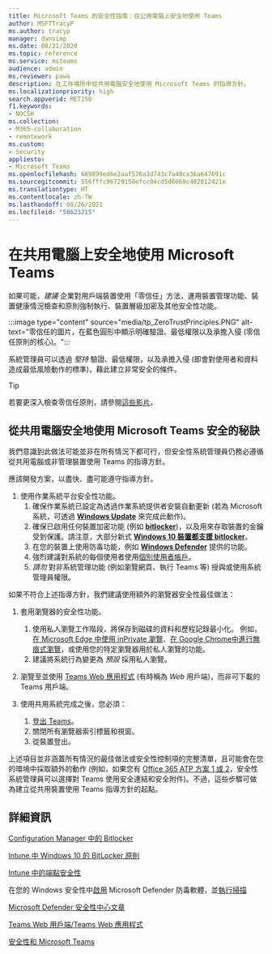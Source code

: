 ```yaml
---
title: Microsoft Teams 的安全性指南：在公用電腦上安全地使用 Teams
author: MSFTTracyP
ms.author: tracyp
manager: dansimp
ms.date: 08/21/2020
ms.topic: reference
ms.service: msteams
audience: admin
ms.reviewer: pawa
description: 在工作場所中從共用電腦安全地使用 Microsoft Teams 的指導方針。
ms.localizationpriority: high
search.appverid: MET150
f1.keywords:
- NOCSH
ms.collection:
- M365-collaboration
- remotework
ms.custom:
- Security
appliesto:
- Microsoft Teams
ms.openlocfilehash: 689899ed6e2aaf576a3d743c7a48ca36a647691c
ms.sourcegitcommit: 556fffc96729150efcc04cd5d6069c402012421e
ms.translationtype: HT
ms.contentlocale: zh-TW
ms.lasthandoff: 08/26/2021
ms.locfileid: "58623215"
---
```

# <a name="use-microsoft-teams-securely-on-shared-computers"></a>在共用電腦上安全地使用 Microsoft Teams

如果可能，*建議* 企業對用戶端裝置使用「零信任」方法，運用裝置管理功能、裝置健康情況檢查和原則強制執行、裝置層級加密及其他安全性功能。

:::image type="content" source="media/tp_ZeroTrustPrinciples.PNG" alt-text="零信任的圖片，在藍色圓形中顯示明確驗證、最低權限以及承擔入侵 (零信任原則的核心)。":::

系統管理員可以透過 *堅持* 驗證、最低權限，以及承擔入侵 (即會對使用者和資料造成最低風險動作的標準)，藉此建立非常安全的條件。

> [!TIP]
> 若要更深入檢查零信任原則，請參閱[這些影片](/security/ciso-workshop/ciso-workshop-module-3#part-2-zero-trust-definition-and-models-1537)。

## <a name="tips-for-using-microsoft-teams-securely-from-a-shared-computer"></a>從共用電腦安全地使用 Microsoft Teams 安全的秘訣

我們意識到此做法可能並非在所有情況下都可行，但安全性系統管理員仍務必遵循從共用電腦或非管理裝置使用 Teams 的指導方針。

應該開發方案，以盡快、盡可能遵守指導方針。

1. 使用作業系統平台安全性功能。
    1. 確保作業系統已設定為透過作業系統提供者安裝自動更新 (若為 Microsoft 系統，可透過 [**Windows Update**](https://support.microsoft.com/help/12373/windows-update-faq) 來完成此動作)。 
    1. 確保已啟用任何裝置加密功能 (例如 [**bitlocker**](/windows/security/information-protection/bitlocker/bitlocker-overview))，以及用來存取裝置的金鑰受到保護。請注意，大部分新式 [**Windows 10 裝置都支援 bitlocker**](/windows/security/information-protection/bitlocker/bitlocker-device-encryption-overview-windows-10)。 
    1. 在您的裝置上使用防毒功能，例如 [**Windows Defender**](/windows/security/threat-protection/microsoft-defender-antivirus/microsoft-defender-antivirus-in-windows-10) 提供的功能。
    1. 強烈建議對系統的每個使用者使用[個別使用者帳戶](https://support.microsoft.com/help/4026923/windows-10-create-a-local-user-or-administrator-account)。
    1. *請勿* 對非系統管理功能 (例如瀏覽網頁、執行 Teams 等) 授與或使用系統管理員權限。

如果不符合上述指導方針，我們建議使用額外的瀏覽器安全性最佳做法：

1. 套用瀏覽器的安全性功能。
    1. 使用私人瀏覽工作階段，將保存到磁碟的資料和歷程記錄最小化。 例如，[在 Microsoft Edge 中使用 inPrivate 瀏覽](https://support.microsoft.com/help/4533513/microsoft-edge-browse-inprivate)、[在 Google Chrome中進行無痕式瀏覽](https://support.google.com/chrome/answer/95464?co=GENIE.Platform%3DDesktop&hl=en)，或使用您的特定瀏覽器用於私人瀏覽的功能。 
    1. 建議將系統行為變更為 *預設* 採用私人瀏覽。 

2. 瀏覽至並使用 [Teams Web 應用程式](https://teams.microsoft.com) (有時稱為 *Web* 用戶端)，而非可下載的Teams 用戶端。

3. 使用共用系統完成之後，您必須： 
    1. [登出 Teams](https://support.microsoft.com/office/sign-out-of-teams-a6d76e69-e1dd-4bc4-8e5f-04ba48384487)。
    1. 關閉所有瀏覽器索引標籤和視窗。
    1. 從裝置登出。

上述項目並非涵蓋所有情況的最佳做法或安全性控制項的完整清單，且可能會在您的環境中採取額外的動作 (例如，如果您有 [Office 365 ATP 方案 1 或 2](/microsoft-365/security/office-365-security/office-365-atp#office-365-atp-plan-1-and-plan-2)，安全性系統管理員可以選擇對 Teams 使用安全連結和安全附件)。不過，這些步驟可做為建立從共用裝置使用 Teams 指導方針的起點。

## <a name="more-information"></a>詳細資訊

[Configuration Manager 中的 Bitlocker](/mem/configmgr/protect/deploy-use/bitlocker/deploy-management-agent)

[Intune 中 Windows 10 的 BitLocker 原則](/mem/intune/protect/encrypt-devices)

[Intune 中的端點安全性](/mem/intune/protect/endpoint-security)

在您的 Windows 安全性中[啟用](/windows/security/threat-protection/microsoft-defender-antivirus/microsoft-defender-security-center-antivirus#ensure-microsoft-defender-antivirus-is-enabled-in-the-windows-security-app) Microsoft Defender 防毒軟體，並[執行掃描](/windows/security/threat-protection/microsoft-defender-antivirus/microsoft-defender-security-center-antivirus#run-a-scan-with-the-windows-security-app)

[Microsoft Defender 安全性中心文章](/windows/security/threat-protection/microsoft-defender-antivirus/microsoft-defender-security-center-antivirus)

[Teams Web 用戶端/Teams Web 應用程式](./get-clients.md#web-client)

[安全性和 Microsoft Teams](./teams-security-guide.md)
